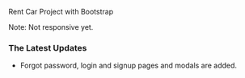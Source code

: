Rent Car Project with Bootstrap

Note: Not responsive yet.

### The Latest Updates

- Forgot password, login and signup pages and modals are added.
